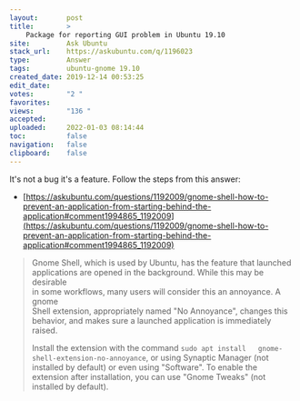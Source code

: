 ```yaml
---
layout:       post
title:        >
    Package for reporting GUI problem in Ubuntu 19.10
site:         Ask Ubuntu
stack_url:    https://askubuntu.com/q/1196023
type:         Answer
tags:         ubuntu-gnome 19.10
created_date: 2019-12-14 00:53:25
edit_date:    
votes:        "2 "
favorites:    
views:        "136 "
accepted:     
uploaded:     2022-01-03 08:14:44
toc:          false
navigation:   false
clipboard:    false
---
```


It's not a bug it's a feature. Follow the steps from this answer:

- [https://askubuntu.com/questions/1192009/gnome-shell-how-to-prevent-an-application-from-starting-behind-the-application#comment1994865_1192009](https://askubuntu.com/questions/1192009/gnome-shell-how-to-prevent-an-application-from-starting-behind-the-application#comment1994865_1192009)

> Gnome Shell, which is used by Ubuntu, has the feature that launched  
> applications are opened in the background. While this may be desirable  
> in some workflows, many users will consider this an annoyance. A gnome  
> Shell extension, appropriately named "No Annoyance", changes this  
> behavior, and makes sure a launched application is immediately raised.  
>   
> Install the extension with the command `sudo apt install  
> gnome-shell-extension-no-annoyance`, or using Synaptic Manager (not  
> installed by default) or even using "Software". To enable the  
> extension after installation, you can use "Gnome Tweaks" (not  
> installed by default).  

